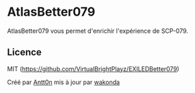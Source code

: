 # AtlasBetter079

AtlasBetter079 vous permet d'enrichir l'expérience de SCP-079.

Licence
----
MIT (https://github.com/VirtualBrightPlayz/EXILEDBetter079)

Créé par [Antt0n](https://t.me/Antt0n) mis à jour par [wakonda](https://github.com/wakonda56)
